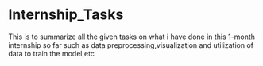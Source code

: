 # Internship_Tasks
This is to summarize all the given tasks on what i have done in this 1-month internship so far such as data preprocessing,visualization and utilization of data to train the model,etc
